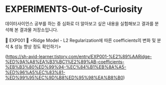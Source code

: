 # EXPERIMENTS-Out-of-Curiosity
데이터사이언스 공부를 하는 중 심화로 더 알아보고 싶은 내용을 실험해보고 결과를 분석해 본 결과물 저장소입니다.

🌟 EXP001 🌟
<Ridge Model - L2 Regularization에 따른 coefficients의 변화 및 분석 & 성능 향상 정도 확인하기>

(https://sh-avid-learner.tistory.com/entry/EXP001-%E2%89%AARidge-%ED%9A%A8%EA%B3%BC1%E2%89%AB-coefficients-%EB%B3%80%ED%99%94-%EC%84%B1%EB%8A%A5-%ED%96%A5%EC%83%81-%ED%99%95%EC%9D%B8%ED%95%98%EA%B8%B0)
